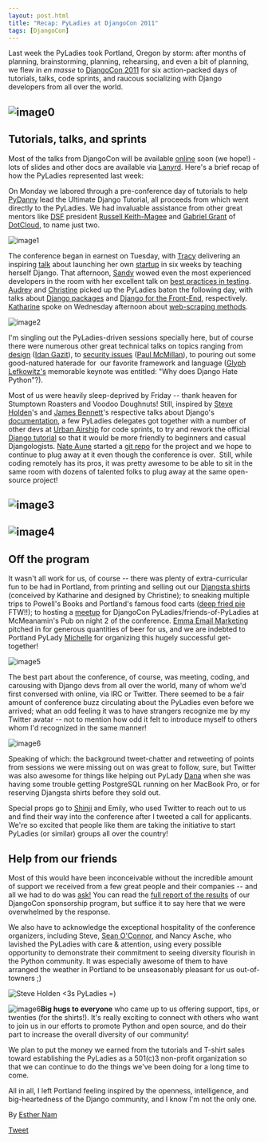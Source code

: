 ```yaml
---
layout: post.html
title: "Recap: PyLadies at DjangoCon 2011"
tags: [DjangoCon]
---
```


Last week the PyLadies took Portland, Oregon by storm: after months of planning, brainstorming, planning, rehearsing, and even a bit of planning, we flew in *en masse* to [DjangoCon 2011](http://djangocon.us) for six action-packed days of tutorials, talks, code sprints, and raucous socializing with Django developers from all over the world.

![image0](https://lh6.googleusercontent.com/-h4s5Gb0ovXw/Tm7Na3yM8dI/AAAAAAAAAOY/sACKQfJus30/s640/photo.jpeg)
-------------------------------------------------------------------------------------------------------------

Tutorials, talks, and sprints
-----------------------------

Most of the talks from DjangoCon will be available [online](http://blip.tv/djangocon) soon (we hope!) - lots of slides and other docs are available via [Lanyrd](http://lanyrd.com/2011/djangocon-us/). Here's a brief recap of how the PyLadies represented last week:

On Monday we labored through a pre-conference day of tutorials to help [PyDanny](http://twitter.com/pydanny) lead the Ultimate Django Tutorial, all proceeds from which went directly to the PyLadies. We had invaluable assistance from other great mentors like [DSF](https://www.djangoproject.com/foundation/) president [Russell Keith-Magee](http://twitter.com/freakboy3742) and [Gabriel Grant](http://twitter.com/#%21/gabrielmgrant) of [DotCloud](https://www.dotcloud.com/), to name just two.

![image1](https://farm7.static.flickr.com/6157/6146290822_7c1bf5c590.jpg)

The conference began in earnest on Tuesday, with [Tracy](http://twitter.com/limedaring) delivering an inspiring [talk](http://www.slideshare.net/limedaring/from-designer-to-djangoer-in-six-weeks-a-story-from-solo-founder) about launching her own [startup](http://www.weddinginvitelove.com/) in six weeks by teaching herself Django. That afternoon, [Sandy](http://twitter.com/sandymahalo) wowed even the most experienced developers in the room with her excellent talk on [best practices in testing](https://docs.google.com/a/pyladies.com/present/view?id=0AVthC0Z3iw8DZGRrdnFzeGdfN2c5bWJ6d2Y1&hl=en_US). [Audrey](http://twitter.com/audreyr) and [Christine](http://twitter.com/webdevgirl) picked up the PyLadies baton the following day, with talks about [Django packages](http://www.slideshare.net/audreyr/django-package-thunderdome-by-audrey-roy-daniel-greenfeld) and [Django for the Front-End](http://www.slideshare.net/cosecant/best-practices-for-frontend-django-developers), respectively. [Katharine](http://twitter.com/kjam) spoke on Wednesday afternoon about [web-scraping methods](http://dl.dropbox.com/u/19508576/djangocon_slides/src/scraper_talk.html).

![image2](https://dl.dropbox.com/u/39730/pyladiesblog/djangocon/6146295356_b7fe674122_b.jpg)

I'm singling out the PyLadies-driven sessions specially here, but of course there were numerous other great technical talks on topics ranging from [design](http://www.slideshare.net/idangazit/dc2011-keynote%20to%20security) ([Idan Gazit](http://twitter.com/idangazit)), to [security issues](http://djangocon.us/schedule/presentations/52/) ([Paul McMillan](http://twitter.com/#%21/paulrmcmillan)), to pouring out some good-natured haterade for  our favorite framework and language ([Glyph Lefkowitz's](http://twitter.com/glyph) memorable keynote was entitled: "Why does Django Hate Python"?).

Most of us were heavily sleep-deprived by Friday -- thank heaven for Stumptown Roasters and Voodoo Doughnuts! Still, inspired by [Steve Holden](http://twitter.com/holdenweb)'s and [James Bennett](http://twitter.com/ubernostrum)'s respective talks about Django's [documentation](http://t.co/E8VkaJM), a few PyLadies delegates got together with a number of other devs at [Urban Airship](http://urbanairship.com/) for code sprints, to try and rework the official [Django tutorial](https://code.djangoproject.com/wiki/Tutorials) so that it would be more friendly to beginners and casual Djangologists. [Nate Aune](http://twitter.com/natea) started a [git repo](https://github.com/natea/djangostarterkit) for the project and we hope to continue to plug away at it even though the conference is over.  Still, while coding remotely has its pros, it was pretty awesome to be able to sit in the same room with dozens of talented folks to plug away at the same open-source project!

![image3](https://dl.dropbox.com/u/39730/pyladiesblog/djangocon/sprints.png)
----------------------------------------------------------------------------

![image4](https://farm7.static.flickr.com/6077/6145758885_aedbef599b.jpg)
-------------------------------------------------------------------------

Off the program
---------------

It wasn't all work for us, of course -- there was plenty of extra-curricular fun to be had in Portland, from printing and selling out our [Djangsta shirts](static/blog/djangsta-shirts-on-sale-at-djangocon) (conceived by Katharine and designed by Christine); to sneaking multiple trips to Powell's Books and Portland's famous food carts ([deep fried pie](http://www.foodcartsportland.com/2009/05/22/whiffies-pie-cart/) FTW!!); to hosting a [meetup](static/blog/pyladies-meetup-at-djangocon) for DjangoCon PyLadies/friends-of-PyLadies at McMeanamin's Pub on night 2 of the conference. [Emma Email Marketing](http://myemma.com) pitched in for generous quantities of beer for us, and we are indebted to Portland PyLady [Michelle](http://twitter.com/pythonchelle) for organizing this hugely successful get-together!

![image5](https://dl.dropbox.com/u/39730/pyladiesblog/djangocon/6145750461_21968427fa_b.jpg)

The best part about the conference, of course, was meeting, coding, and carousing with Django devs from all over the world, many of whom we'd first conversed with online, via IRC or Twitter. There seemed to be a fair amount of conference buzz circulating about the PyLadies even before we arrived; what an odd feeling it was to have strangers recognize me by my Twitter avatar -- not to mention how odd it felt to introduce myself to others whom I'd recognized in the same manner!

![image6](https://dl.dropbox.com/u/39730/pyladiesblog/djangocon/jeffreco.png)

Speaking of which: the background tweet-chatter and retweeting of points from sessions we were missing out on was great to follow, sure, but Twitter was also awesome for things like helping out PyLady [Dana](http://twitter.com/geography76) when she was having some trouble getting PostgreSQL running on her MacBook Pro, or for reserving Djangsta shirts before they sold out.

Special props go to [Shinji](http://twitter.com/shinjikim) and Emily, who used Twitter to reach out to us and find their way into the conference after I tweeted a call for applicants. We're so excited that people like them are taking the initiative to start PyLadies (or similar) groups all over the country!

Help from our friends
---------------------

Most of this would have been inconceivable without the incredible amount of support we received from a few great people and their companies -- and all we had to do was [ask!](http://pyladies.com/blog/call-for-sponsorship/) You can read the [full report of the results](static/blog/djangocon-sponsorship-program-results) of our DjangoCon sponsorship program, but suffice it to say here that we were overwhelmed by the response.

We also have to acknowledge the exceptional hospitality of the conference organizers, including Steve, [Sean O'Connor](http://twitter.com/theseanoc), and Nancy Asche, who lavished the PyLadies with care & attention, using every possible opportunity to demonstrate their commitment to seeing diversity flourish in the Python community. It was especially awesome of them to have arranged the weather in Portland to be unseasonably pleasant for us out-of-towners ;)

![Steve Holden \<3s PyLadies =)](https://dl.dropbox.com/u/39730/pyladiesblog/djangocon/oreilly.png)

![image6](https://lh6.googleusercontent.com/-1AMWGPX0vfg/Tm1fk3mFUeI/AAAAAAAAAOM/RLM6GgKE0NE/s400/IMG_1865.JPG)**Big hugs to everyone** who came up to us offering support, tips, or twenties (for the shirts!). It's really exciting to connect with others who want to join us in our efforts to promote Python and open source, and do their part to increase the overall diversity of our community!

We plan to put the money we earned from the tutorials and T-shirt sales toward establishing the PyLadies as a 501(c)3 non-profit organization so that we can continue to do the things we've been doing for a long time to come.

All in all, I left Portland feeling inspired by the openness, intelligence, and big-heartedness of the Django community, and I know I'm not the only one.

By [Esther Nam](http://twitter.com/estherbester "Estherbester | Twitter")

[Tweet](http://twitter.com/share)